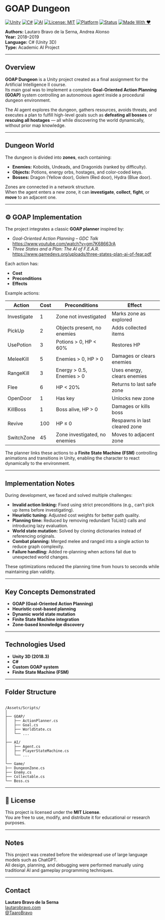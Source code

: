 # GOAP Dungeon

[![Unity](https://img.shields.io/badge/Unity-2018.3+-black?logo=unity&logoColor=white)](https://unity.com/)
[![C#](https://img.shields.io/badge/C%23-7.0%2B-239120?logo=csharp&logoColor=white)](https://learn.microsoft.com/en-us/dotnet/csharp/)
[![AI](https://img.shields.io/badge/AI-GOAP-blueviolet)](#)
[![License: MIT](https://img.shields.io/badge/License-MIT-green.svg)](LICENSE)
[![Platform](https://img.shields.io/badge/Platform-PC-lightgrey)](#)
[![Status](https://img.shields.io/badge/Project-Type%3A%20Academic-blue)](#)
[![Made With ❤️](https://img.shields.io/badge/Made%20with-%E2%9D%A4-red)](#)

**Authors:** Lautaro Bravo de la Serna, Andrea Alonso  
**Year:** 2018–2019  
**Language:** C# (Unity 3D)  
**Type:** Academic AI Project  

---

## Overview

**GOAP Dungeon** is a Unity project created as a final assignment for the Artificial Intelligence II course.  
Its main goal was to implement a complete **Goal-Oriented Action Planning (GOAP)** system controlling an autonomous agent inside a procedural dungeon environment.

The AI agent explores the dungeon, gathers resources, avoids threats, and executes a plan to fulfill high-level goals such as **defeating all bosses** or **rescuing all hostages** — all while discovering the world dynamically, without prior map knowledge.

---

## Dungeon World

The dungeon is divided into **zones**, each containing:
- **Enemies:** Kobolds, Undeads, and Dragonids (ranked by difficulty).
- **Objects:** Potions, energy orbs, hostages, and color-coded keys.
- **Bosses:** Dragon (Yellow door), Golem (Red door), Hydra (Blue door).

Zones are connected in a network structure.  
When the agent enters a new zone, it can **investigate**, **collect**, **fight**, or **move** to an adjacent one.

---

## ⚙️ GOAP Implementation

The project integrates a classic **GOAP planner** inspired by:
- *Goal-Oriented Action Planning – GDC Talk*  
  https://www.youtube.com/watch?v=gm7K68663rA  
- *Three States and a Plan: The AI of F.E.A.R.*  
  https://www.gamedevs.org/uploads/three-states-plan-ai-of-fear.pdf  

Each action has:
- **Cost**
- **Preconditions**
- **Effects**

Example actions:

| Action | Cost | Preconditions | Effect |
|--------|------|----------------|---------|
| Investigate | 1 | Zone not investigated | Marks zone as explored |
| PickUp | 2 | Objects present, no enemies | Adds collected items |
| UsePotion | 3 | Potions > 0, HP < 60% | Restores HP |
| MeleeKill | 5 | Enemies > 0, HP > 0 | Damages or clears enemies |
| RangeKill | 3 | Energy > 0.5, Enemies > 0 | Uses energy, clears enemies |
| Flee | 6 | HP < 20% | Returns to last safe zone |
| OpenDoor | 1 | Has key | Unlocks new zone |
| KillBoss | 1 | Boss alive, HP > 0 | Damages or kills boss |
| Revive | 100 | HP ≤ 0 | Respawns in last cleared zone |
| SwitchZone | 45 | Zone investigated, no enemies | Moves to adjacent zone |

The planner links these actions to a **Finite State Machine (FSM)** controlling animations and transitions in Unity, enabling the character to react dynamically to the environment.

---

## Implementation Notes

During development, we faced and solved multiple challenges:

- **Invalid action linking:** Fixed using strict preconditions (e.g., can’t pick up items before investigating).  
- **Heuristic tuning:** Adjusted cost weights for better path quality.  
- **Planning time:** Reduced by removing redundant ToList() calls and introducing lazy evaluation.  
- **World state mutation:** Solved by cloning dictionaries instead of referencing originals.  
- **Combat planning:** Merged melee and ranged into a single action to reduce graph complexity.  
- **Failure handling:** Added re-planning when actions fail due to unexpected world changes.

These optimizations reduced the planning time from hours to seconds while maintaining plan validity.

---

## Key Concepts Demonstrated

- **GOAP (Goal-Oriented Action Planning)**
- **Heuristic cost-based planning**
- **Dynamic world state mutation**
- **Finite State Machine integration**
- **Zone-based knowledge discovery**

---

## Technologies Used

- **Unity 3D (2018.3)**
- **C#**
- **Custom GOAP system**
- **Finite State Machine (FSM)**

---

## Folder Structure

```

/Assets/Scripts/
│
├── GOAP/
│   ├── ActionPlanner.cs
│   ├── Goal.cs
│   ├── WorldState.cs
│   └── ...
│
├── AI/
│   ├── Agent.cs
│   ├── PlayerStateMachine.cs
│   └── ...
│
└── Game/
├── DungeonZone.cs
├── Enemy.cs
├── Collectable.cs
└── Boss.cs

```

---

## 📖 License

This project is licensed under the **MIT License**.  
You are free to use, modify, and distribute it for educational or research purposes.

---

## Notes

This project was created before the widespread use of large language models such as ChatGPT.  
All design, planning, and debugging were performed manually using traditional AI and gameplay programming techniques.

---

## Contact

**Lautaro Bravo de la Serna**  
[lautarobravo.com](https://lautarobravo.com)  
[@TaaroBravo](https://github.com/TaaroBravo)
```
